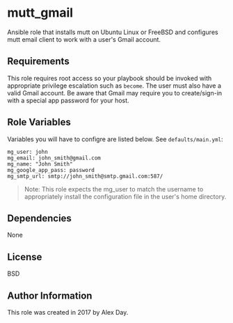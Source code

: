 # mutt_gmail
Ansible role that installs mutt on Ubuntu Linux or FreeBSD and configures mutt email client to work with a user's Gmail account.

## Requirements
This role requires root access so your playbook should be invoked with appropriate privilege escalation such as `become`. The user must also have a valid Gmail account. Be aware that Gmail may require you to create/sign-in with a special app password for your host.

## Role Variables
Variables you will have to configre are listed below. See `defaults/main.yml`:

	mg_user: john
	mg_email: john_smith@gmail.com
	mg_name: "John Smith"
	mg_google_app_pass: password
	mg_smtp_url: smtp://john_smith@smtp.gmail.com:587/

> Note: This role expects the mg_user to match the username to appropriately install the configuration file in the user's home directory.

## Dependencies
None

## License
BSD

## Author Information
This role was created in 2017 by Alex Day.
